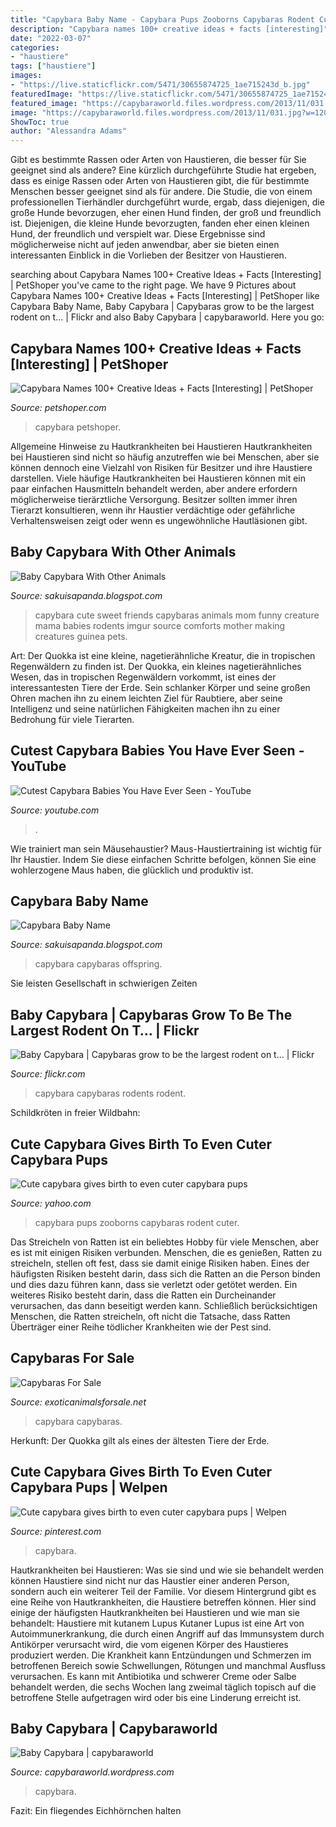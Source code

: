 ```yaml
---
title: "Capybara Baby Name - Capybara Pups Zooborns Capybaras Rodent Cuter"
description: "Capybara names 100+ creative ideas + facts [interesting]"
date: "2022-03-07"
categories:
- "haustiere"
tags: ["haustiere"]
images:
- "https://live.staticflickr.com/5471/30655874725_1ae715243d_b.jpg"
featuredImage: "https://live.staticflickr.com/5471/30655874725_1ae715243d_b.jpg"
featured_image: "https://capybaraworld.files.wordpress.com/2013/11/031.jpg?w=1200&amp;h=900"
image: "https://capybaraworld.files.wordpress.com/2013/11/031.jpg?w=1200&amp;h=900"
ShowToc: true
author: "Alessandra Adams"
---
```



Gibt es bestimmte Rassen oder Arten von Haustieren, die besser für Sie geeignet sind als andere?
Eine kürzlich durchgeführte Studie hat ergeben, dass es einige Rassen oder Arten von Haustieren gibt, die für bestimmte Menschen besser geeignet sind als für andere. Die Studie, die von einem professionellen Tierhändler durchgeführt wurde, ergab, dass diejenigen, die große Hunde bevorzugen, eher einen Hund finden, der groß und freundlich ist. Diejenigen, die kleine Hunde bevorzugten, fanden eher einen kleinen Hund, der freundlich und verspielt war. Diese Ergebnisse sind möglicherweise nicht auf jeden anwendbar, aber sie bieten einen interessanten Einblick in die Vorlieben der Besitzer von Haustieren.

	

		
searching about Capybara Names 100+ Creative Ideas + Facts [Interesting] | PetShoper you've came to the right page. We have 9 Pictures about Capybara Names 100+ Creative Ideas + Facts [Interesting] | PetShoper like Capybara Baby Name, Baby Capybara | Capybaras grow to be the largest rodent on t… | Flickr and also Baby Capybara | capybaraworld. Here you go:
		
    
## Capybara Names 100+ Creative Ideas + Facts [Interesting] | PetShoper

<img loading=lazy src="https://petshoper.com/wp-content/uploads/2021/02/Funny-Capybara-Names-1068x712.png" onerror="this.onerror=null;this.src='https://tse4.mm.bing.net/th?id=OIP.zUpuC5cRwN5s8_x7SGBkiAHaE8&amp;pid=15.1';" alt="Capybara Names 100+ Creative Ideas + Facts [Interesting] | PetShoper">

_Source: petshoper.com_

>capybara petshoper. 

	

Allgemeine Hinweise zu Hautkrankheiten bei Haustieren
Hautkrankheiten bei Haustieren sind nicht so häufig anzutreffen wie bei Menschen, aber sie können dennoch eine Vielzahl von Risiken für Besitzer und ihre Haustiere darstellen. Viele häufige Hautkrankheiten bei Haustieren können mit ein paar einfachen Hausmitteln behandelt werden, aber andere erfordern möglicherweise tierärztliche Versorgung. Besitzer sollten immer ihren Tierarzt konsultieren, wenn ihr Haustier verdächtige oder gefährliche Verhaltensweisen zeigt oder wenn es ungewöhnliche Hautläsionen gibt.

    
## Baby Capybara With Other Animals

<img loading=lazy src="https://i.pinimg.com/originals/7b/2d/90/7b2d90d79dfd13c6a652b56af2a26e74.jpg" onerror="this.onerror=null;this.src='https://tse2.mm.bing.net/th?id=OIP.qcaZ1M3yy-RQKljLbGSKhwHaFj&amp;pid=15.1';" alt="Baby Capybara With Other Animals">

_Source: sakuisapanda.blogspot.com_

>capybara cute sweet friends capybaras animals mom funny creature mama babies rodents imgur source comforts mother making creatures guinea pets. 

	

Art: Der Quokka ist eine kleine, nagetierähnliche Kreatur, die in tropischen Regenwäldern zu finden ist.
Der Quokka, ein kleines nagetierähnliches Wesen, das in tropischen Regenwäldern vorkommt, ist eines der interessantesten Tiere der Erde. Sein schlanker Körper und seine großen Ohren machen ihn zu einem leichten Ziel für Raubtiere, aber seine Intelligenz und seine natürlichen Fähigkeiten machen ihn zu einer Bedrohung für viele Tierarten.

    
## Cutest Capybara Babies You Have Ever Seen - YouTube

<img loading=lazy src="https://i.ytimg.com/vi/6uIOnYJ3ZtQ/maxresdefault.jpg" onerror="this.onerror=null;this.src='https://tse2.mm.bing.net/th?id=OIP.iFh5gqY6wUl_BymHNScIgAHaEK&amp;pid=15.1';" alt="Cutest Capybara Babies You Have Ever Seen - YouTube">

_Source: youtube.com_

>. 

	

Wie trainiert man sein Mäusehaustier?
Maus-Haustiertraining ist wichtig für Ihr Haustier. Indem Sie diese einfachen Schritte befolgen, können Sie eine wohlerzogene Maus haben, die glücklich und produktiv ist.

    
## Capybara Baby Name

<img loading=lazy src="https://i.cbc.ca/1.4037444.1490269042!/fileImage/httpImage/image.jpg_gen/derivatives/16x9_780/capybara-babies.jpg" onerror="this.onerror=null;this.src='https://tse4.mm.bing.net/th?id=OIP.iHEbK_sI3Qjx4W2WVrtDOAHaEK&amp;pid=15.1';" alt="Capybara Baby Name">

_Source: sakuisapanda.blogspot.com_

>capybara capybaras offspring. 

	

Sie leisten Gesellschaft in schwierigen Zeiten

    
## Baby Capybara | Capybaras Grow To Be The Largest Rodent On T… | Flickr

<img loading=lazy src="https://live.staticflickr.com/5471/30655874725_1ae715243d_b.jpg" onerror="this.onerror=null;this.src='https://tse2.mm.bing.net/th?id=OIP.uNHL4S229FdiEZGfqyNhLgHaE8&amp;pid=15.1';" alt="Baby Capybara | Capybaras grow to be the largest rodent on t… | Flickr">

_Source: flickr.com_

>capybara capybaras rodents rodent. 

	

Schildkröten in freier Wildbahn:

    
## Cute Capybara Gives Birth To Even Cuter Capybara Pups

<img loading=lazy src="https://s.yimg.com/uu/api/res/1.2/uGsEhJSf1rtLE_KrwKvq5g--/aD0xMjc4O3c9MTkyMDtzbT0xO2FwcGlkPXl0YWNoeW9u/http://media.zenfs.com/en-US/homerun/news.mashable/90a3c6b3c5661d37245d1fe3d779755e" onerror="this.onerror=null;this.src='https://tse3.mm.bing.net/th?id=OIP.XMyVF-u5iBp15IFlnWOydgHaE7&amp;pid=15.1';" alt="Cute capybara gives birth to even cuter capybara pups">

_Source: yahoo.com_

>capybara pups zooborns capybaras rodent cuter. 

	

Das Streicheln von Ratten ist ein beliebtes Hobby für viele Menschen, aber es ist mit einigen Risiken verbunden.
Menschen, die es genießen, Ratten zu streicheln, stellen oft fest, dass sie damit einige Risiken haben. Eines der häufigsten Risiken besteht darin, dass sich die Ratten an die Person binden und dies dazu führen kann, dass sie verletzt oder getötet werden. Ein weiteres Risiko besteht darin, dass die Ratten ein Durcheinander verursachen, das dann beseitigt werden kann. Schließlich berücksichtigen Menschen, die Ratten streicheln, oft nicht die Tatsache, dass Ratten Überträger einer Reihe tödlicher Krankheiten wie der Pest sind.

    
## Capybaras For Sale

<img loading=lazy src="https://images.exoticanimalsforsale.net/uploads/image000000 17-1000x1000-wFkB8AasYw.jpg" onerror="this.onerror=null;this.src='https://tse1.mm.bing.net/th?id=OIP.hgTkL4LaHr36Ig5gUB3uYAHaHa&amp;pid=15.1';" alt="Capybaras For Sale">

_Source: exoticanimalsforsale.net_

>capybara capybaras. 

	

Herkunft: Der Quokka gilt als eines der ältesten Tiere der Erde.

    
## Cute Capybara Gives Birth To Even Cuter Capybara Pups | Welpen

<img loading=lazy src="https://i.pinimg.com/736x/f2/ee/e0/f2eee04c6d5fd7bd7fc4f1274a8e8d95--baby-capybara-the-zoo.jpg" onerror="this.onerror=null;this.src='https://tse1.mm.bing.net/th?id=OIP.q25IMki7fozZSAC8pXDqRQHaFE&amp;pid=15.1';" alt="Cute capybara gives birth to even cuter capybara pups | Welpen">

_Source: pinterest.com_

>capybara. 

	

Hautkrankheiten bei Haustieren: Was sie sind und wie sie behandelt werden können
Haustiere sind nicht nur das Haustier einer anderen Person, sondern auch ein weiterer Teil der Familie. Vor diesem Hintergrund gibt es eine Reihe von Hautkrankheiten, die Haustiere betreffen können. Hier sind einige der häufigsten Hautkrankheiten bei Haustieren und wie man sie behandelt:
Haustiere mit kutanem Lupus
Kutaner Lupus ist eine Art von Autoimmunerkrankung, die durch einen Angriff auf das Immunsystem durch Antikörper verursacht wird, die vom eigenen Körper des Haustieres produziert werden. Die Krankheit kann Entzündungen und Schmerzen im betroffenen Bereich sowie Schwellungen, Rötungen und manchmal Ausfluss verursachen. Es kann mit Antibiotika und schwerer Creme oder Salbe behandelt werden, die sechs Wochen lang zweimal täglich topisch auf die betroffene Stelle aufgetragen wird oder bis eine Linderung erreicht ist.

    
## Baby Capybara | Capybaraworld

<img loading=lazy src="https://capybaraworld.files.wordpress.com/2013/11/031.jpg?w=1200&amp;h=900" onerror="this.onerror=null;this.src='https://tse1.mm.bing.net/th?id=OIP.54dBWNjLBc8xCCKbfjgnjAHaFj&amp;pid=15.1';" alt="Baby Capybara | capybaraworld">

_Source: capybaraworld.wordpress.com_

>capybara. 

	

Fazit: Ein fliegendes Eichhörnchen halten

